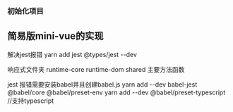 

### 初始化项目


## 简易版mini-vue的实现

解决jest报错 yarn add jest @types/jest --dev

响应式文件夹
runtime-core
runtime-dom
shared  主要方法函数

jest 报错需要安装babel并且创建babel.js
yarn add --dev babel-jest @babel/core @babel/preset-env
yarn add --dev @babel/preset-typescript   //支持typescript

